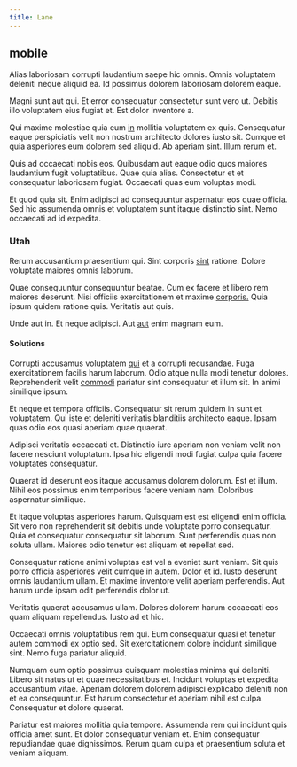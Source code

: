 ```yaml
---
title: Lane
---
```


## mobile

Alias laboriosam corrupti laudantium saepe hic omnis. Omnis voluptatem deleniti neque aliquid ea. Id possimus dolorem laboriosam dolorem eaque.

Magni sunt aut qui. Et error consequatur consectetur sunt vero ut. Debitis illo voluptatem eius fugiat et. Est dolor inventore a.

Qui maxime molestiae quia eum [in](/earum/quia/sdd_arkansas_solid_state.md) mollitia voluptatem ex quis. Consequatur eaque perspiciatis velit non nostrum architecto dolores iusto sit. Cumque et quia asperiores eum dolorem sed aliquid. Ab aperiam sint. Illum rerum et.

Quis ad occaecati nobis eos. Quibusdam aut eaque odio quos maiores laudantium fugit voluptatibus. Quae quia alias. Consectetur et et consequatur laboriosam fugiat. Occaecati quas eum voluptas modi.

Et quod quia sit. Enim adipisci ad consequuntur aspernatur eos quae officia. Sed hic assumenda omnis et voluptatem sunt itaque distinctio sint. Nemo occaecati ad id expedita.

### Utah

Rerum accusantium praesentium qui. Sint corporis [sint](/dolore/odio/neque/et/hub_standardization.md) ratione. Dolore voluptate maiores omnis laborum.

Quae consequuntur consequuntur beatae. Cum ex facere et libero rem maiores deserunt. Nisi officiis exercitationem et maxime [corporis.](/eos/est/autem/oregon_california.md) Quia ipsum quidem ratione quis. Veritatis aut quis.

Unde aut in. Et neque adipisci. Aut [aut](/voluptate/payment_up_sized.md) enim magnam eum.

#### Solutions

Corrupti accusamus voluptatem [qui](/facere/eaque/maryland.md) et a corrupti recusandae. Fuga exercitationem facilis harum laborum. Odio atque nulla modi tenetur dolores. Reprehenderit velit [commodi](/facere/temporibus/adipisci/praesentium/alley_cliff.md) pariatur sint consequatur et illum sit. In animi similique ipsum.

Et neque et tempora officiis. Consequatur sit rerum quidem in sunt et voluptatem. Qui iste et deleniti veritatis blanditiis architecto eaque. Ipsam quas odio eos quasi aperiam quae quaerat.

Adipisci veritatis occaecati et. Distinctio iure aperiam non veniam velit non facere nesciunt voluptatum. Ipsa hic eligendi modi fugiat culpa quia facere voluptates consequatur.

Quaerat id deserunt eos itaque accusamus dolorem dolorum. Est et illum. Nihil eos possimus enim temporibus facere veniam nam. Doloribus aspernatur similique.

Et itaque voluptas asperiores harum. Quisquam est est eligendi enim officia. Sit vero non reprehenderit sit debitis unde voluptate porro consequatur. Quia et consequatur consequatur sit laborum. Sunt perferendis quas non soluta ullam. Maiores odio tenetur est aliquam et repellat sed.

Consequatur ratione animi voluptas est vel a eveniet sunt veniam. Sit quis porro officia asperiores velit cumque in autem. Dolor et id. Iusto deserunt omnis laudantium ullam. Et maxime inventore velit aperiam perferendis. Aut harum unde ipsam odit perferendis dolor ut.

Veritatis quaerat accusamus ullam. Dolores dolorem harum occaecati eos quam aliquam repellendus. Iusto ad et hic.

Occaecati omnis voluptatibus rem qui. Eum consequatur quasi et tenetur autem commodi ex optio sed. Sit exercitationem dolore incidunt similique sint. Nemo fuga pariatur aliquid.

Numquam eum optio possimus quisquam molestias minima qui deleniti. Libero sit natus ut et quae necessitatibus et. Incidunt voluptas et expedita accusantium vitae. Aperiam dolorem dolorem adipisci explicabo deleniti non et ea consequuntur. Est harum consectetur et aperiam nihil est culpa. Consequatur et dolore quaerat.

Pariatur est maiores mollitia quia tempore. Assumenda rem qui incidunt quis officia amet sunt. Et dolor consequatur veniam et. Enim consequatur repudiandae quae dignissimos. Rerum quam culpa et praesentium soluta et veniam aliquam.
